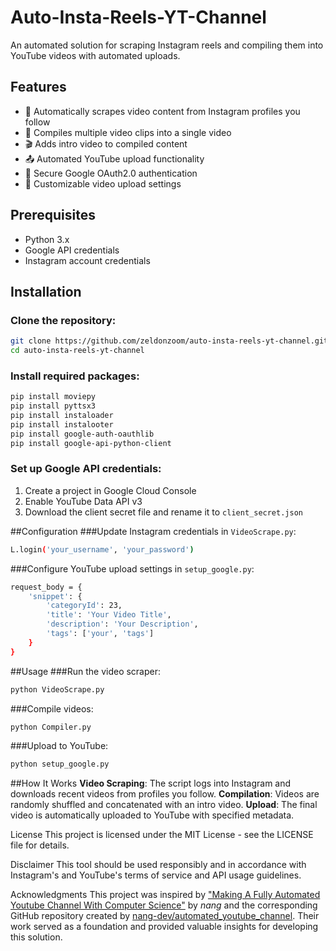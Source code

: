 # Auto-Insta-Reels-YT-Channel  
An automated solution for scraping Instagram reels and compiling them into YouTube videos with automated uploads.  

## Features  
- 🎥 Automatically scrapes video content from Instagram profiles you follow  
- 🔄 Compiles multiple video clips into a single video  
- 🎬 Adds intro video to compiled content  
- 📤 Automated YouTube upload functionality  
- 🔐 Secure Google OAuth2.0 authentication  
- 🎯 Customizable video upload settings  

## Prerequisites  
- Python 3.x  
- Google API credentials  
- Instagram account credentials  

## Installation  

### Clone the repository:  
```bash  
git clone https://github.com/zeldonzoom/auto-insta-reels-yt-channel.git  
cd auto-insta-reels-yt-channel
```
### Install required packages:
```bash
pip install moviepy  
pip install pyttsx3  
pip install instaloader  
pip install instalooter  
pip install google-auth-oauthlib  
pip install google-api-python-client  
```

### Set up Google API credentials:
1. Create a project in Google Cloud Console
2. Enable YouTube Data API v3
3. Download the client secret file and rename it to `client_secret.json`

##Configuration
###Update Instagram credentials in `VideoScrape.py`:
```bash
L.login('your_username', 'your_password')
```
###Configure YouTube upload settings in `setup_google.py`:
```bash
request_body = {  
    'snippet': {  
        'categoryId': 23,  
        'title': 'Your Video Title',  
        'description': 'Your Description',  
        'tags': ['your', 'tags']  
    }  
}  
```

##Usage
###Run the video scraper:
```bash
python VideoScrape.py
```
###Compile videos:
```bash
python Compiler.py
```
###Upload to YouTube:
```bash
python setup_google.py
```

##How It Works
**Video Scraping**: The script logs into Instagram and downloads recent videos from profiles you follow.
**Compilation**: Videos are randomly shuffled and concatenated with an intro video.
**Upload**: The final video is automatically uploaded to YouTube with specified metadata.

License
This project is licensed under the MIT License - see the LICENSE file for details.

Disclaimer
This tool should be used responsibly and in accordance with Instagram's and YouTube's terms of service and API usage guidelines.

Acknowledgments
This project was inspired by ["Making A Fully Automated Youtube Channel With Computer Science"](https://youtu.be/O-6kbagEmKA?si=VOR8SaLl4usf6WeW) by *nang* and the corresponding GitHub repository created by [nang-dev/automated_youtube_channel](https://github.com/nang-dev/automated_youtube_channel). Their work served as a foundation and provided valuable insights for developing this solution.
